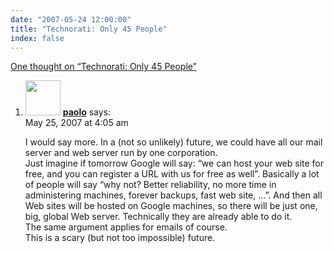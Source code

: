 ```yaml
---
date: "2007-05-24 12:00:00"
title: "Technorati: Only 45 People"
index: false
---
```


[One thought on &ldquo;Technorati: Only 45 People&rdquo;](/lemire/blog/2007/05-24-technorati-only-45-people)

<ol class="comment-list">
<li id="comment-49317" class="comment even thread-even depth-1">
<div class="comment-author vcard">
<img alt src="https://secure.gravatar.com/avatar/4c7dfaca4e07a2855ef21fd654aaffeb?s=56&#038;d=mm&#038;r=g" srcset="https://secure.gravatar.com/avatar/4c7dfaca4e07a2855ef21fd654aaffeb?s=112&#038;d=mm&#038;r=g 2x" class="avatar avatar-56 photo" height="56" width="56" decoding="async" /> <b class="fn"><a href="http://www.gnuband.org/" class="url" rel="ugc external nofollow">paolo</a></b> <span class="says">says:</span> </div>
<div class="comment-metadata"><time datetime="2007-05-25T04:05:27+00:00">May 25, 2007 at 4:05 am</time></a> </div>
<div class="comment-content">
<p>I would say more. In a (not so unlikely) future, we could have all our mail server and web server run by one corporation.<br/>
Just imagine if tomorrow Google will say: &ldquo;we can host your web site for free, and you can register a URL with us for free as well&rdquo;. Basically a lot of people will say &ldquo;why not? Better reliability, no more time in administering machines, forever backups, fast web site, &#8230;&rdquo;. And then all Web sites will be hosted on Google machines, so there will be just one, big, global Web server. Technically they are already able to do it.<br/>
The same argument applies for emails of course.<br/>
This is a scary (but not too impossible) future.</p>
</div>
</li>
</ol>
